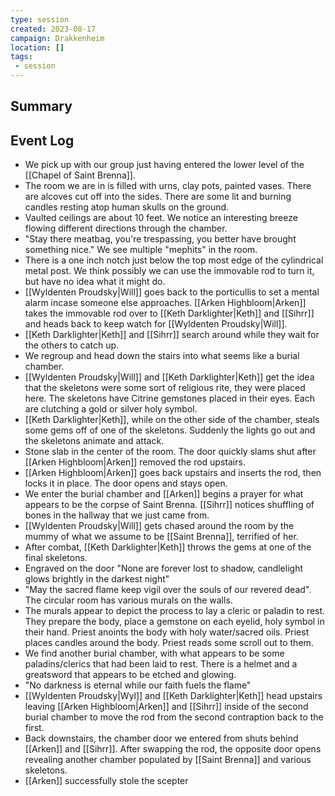 ```yaml
---
type: session
created: 2023-08-17
campaign: Drakkenheim
location: []
tags:
 - session
---
```



## Summary

## Event Log

- We pick up with our group just having entered the lower level of the [[Chapel of Saint Brenna]]. 
- The room we are in is filled with urns, clay pots, painted vases. There are alcoves cut off into the sides. There are some lit and burning candles resting atop human skulls on the ground.
- Vaulted ceilings are about 10 feet. We notice an interesting breeze flowing different directions through the chamber. 
- "Stay there meatbag, you're trespassing, you better have brought something nice." We see multiple "mephits" in the room.
- There is a one inch notch just below the top most edge of the cylindrical metal post. We think possibly we can use the immovable rod to turn it, but have no idea what it might do.
- [[Wyldenten Proudsky|Will]] goes back to the porticullis to set a mental alarm incase someone else approaches. [[Arken Highbloom|Arken]] takes the immovable rod over to [[Keth Darklighter|Keth]] and [[Sihrr]] and heads back to keep watch for [[Wyldenten Proudsky|Will]].
- [[Keth Darklighter|Keth]] and [[Sihrr]] search around while they wait for the others to catch up.
- We regroup and head down the stairs into what seems like a burial chamber.
- [[Wyldenten Proudsky|Will]] and [[Keth Darklighter|Keth]] get the idea that the skeletons were some sort of religious rite, they were placed here. The skeletons have Citrine gemstones placed in their eyes. Each are clutching a gold or silver holy symbol.
- [[Keth Darklighter|Keth]], while on the other side of the chamber, steals some gems off of one of the skeletons. Suddenly the lights go out and the skeletons animate and attack.
- Stone slab in the center of the room. The door quickly slams shut after [[Arken Highbloom|Arken]] removed the rod upstairs.
- [[Arken Highbloom|Arken]] goes back upstairs and inserts the rod, then locks it in place. The door opens and stays open.
- We enter the burial chamber and [[Arken]] begins a prayer for what appears to be the corpse of Saint Brenna. [[Sihrr]] notices shuffling of bones in the hallway that we just came from.
- [[Wyldenten Proudsky|Will]] gets chased around the room by the mummy of what we assume to be [[Saint Brenna]], terrified of her.
- After combat, [[Keth Darklighter|Keth]] throws the gems at one of the final skeletons. 
- Engraved on the door "None are forever lost to shadow, candlelight glows brightly in the darkest night"
- "May the sacred flame keep vigil over the souls of our revered dead". The circular room has various murals on the walls.
- The murals appear to depict the process to lay a cleric or paladin to rest. They prepare the body, place a gemstone on each eyelid, holy symbol in their hand. Priest anoints the body with holy water/sacred oils. Priest places candles around the body. Priest reads some scroll out to them.
- We find another burial chamber, with what appears to be some paladins/clerics that had been laid to rest. There is a helmet and a greatsword that appears to be etched and glowing.
- "No darkness is eternal while our faith fuels the flame"
- [[Wyldenten Proudsky|Wyl]] and [[Keth Darklighter|Keth]] head upstairs leaving [[Arken Highbloom|Arken]] and [[Sihrr]] inside of the second burial chamber to move the rod from the second contraption back to the first.
- Back downstairs, the chamber door we entered from shuts behind [[Arken]] and [[Sihrr]]. After swapping the rod, the opposite door opens revealing another chamber populated by [[Saint Brenna]] and various skeletons.
- [[Arken]] successfully stole the scepter